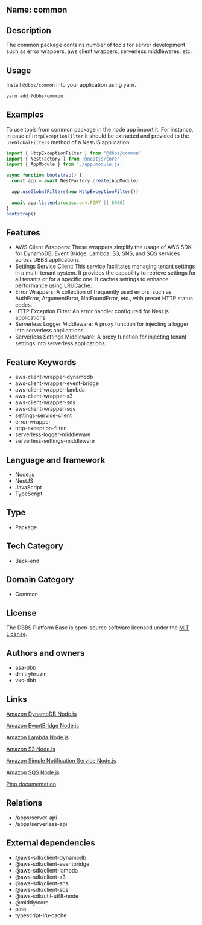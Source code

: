 ## Name: common

## Description

The common package contains number of tools for server development such as error wrappers, aws client wrappers, serverless middlewares, etc.

## Usage

Install `@dbbs/common` into your application using yarn.

```bash
yarn add @dbbs/common
```

## Examples

To use tools from common package in the node app import it. For instance, in case of `HttpExceptionFilter` it should be extracted and provided to the `useGlobalFilters` method of a NestJS application.

```ts
import { HttpExceptionFilter } from '@dbbs/common'
import { NestFactory } from '@nestjs/core'
import { AppModule } from './app.module.js'

async function bootstrap() {
  const app = await NestFactory.create(AppModule)

  app.useGlobalFilters(new HttpExceptionFilter())

  await app.listen(process.env.PORT || 8000)
}
bootstrap()
```

## Features

- AWS Client Wrappers: These wrappers simplify the usage of AWS SDK for DynamoDB, Event Bridge, Lambda, S3, SNS, and SQS services across DBBS applications.
- Settings Service Client: This service facilitates managing tenant settings in a multi-tenant system. It provides the capability to retrieve settings for all tenants or for a specific one. It caches settings to enhance performance using LRUCache.
- Error Wrappers: A collection of frequently used errors, such as AuthError, ArgumentError, NotFoundError, etc., with preset HTTP status codes.
- HTTP Exception Filter: An error handler configured for Nest.js applications.
- Serverless Logger Middleware: A proxy function for injecting a logger into serverless applications.
- Serverless Settings Middleware: A proxy function for injecting tenant settings into serverless applications.

## Feature Keywords

- aws-client-wrapper-dynamodb
- aws-client-wrapper-event-bridge
- aws-client-wrapper-lambda
- aws-client-wrapper-s3
- aws-client-wrapper-sns
- aws-client-wrapper-sqs
- settings-service-client
- error-wrapper
- http-exception-filter
- serverless-logger-middleware
- serverless-settings-middleware

## Language and framework

- Node.js
- NestJS
- JavaScript
- TypeScript

## Type

- Package

## Tech Category

- Back-end

## Domain Category

- Common

## License

The DBBS Platform Base is open-source software licensed under the [MIT License](LICENSE).

## Authors and owners

- asa-dbb
- dmitryhruzin
- vks-dbb

## Links

[Amazon DynamoDB Node.js](https://docs.aws.amazon.com/sdk-for-javascript/v2/developer-guide/dynamodb-examples.html)

[Amazon EventBridge Node.js](https://docs.aws.amazon.com/eventbridge/latest/userguide/eb-tutorial-get-started.html)

[Amazon Lambda Node.js](https://docs.aws.amazon.com/lambda/latest/dg/lambda-samples.html)

[Amazon S3 Node.js](https://docs.aws.amazon.com/sdk-for-javascript/v2/developer-guide/s3-node-examples.html)

[Amazon Simple Notification Service Node.js](https://docs.aws.amazon.com/sdk-for-javascript/v2/developer-guide/sns-examples.html)

[Amazon SQS Node.js](https://docs.aws.amazon.com/sdk-for-javascript/v2/developer-guide/sqs-examples.html)

[Pino documentation](https://github.com/pinojs/pino/tree/master/docs)

## Relations

- /apps/server-api
- /apps/serverless-api

## External dependencies

- @aws-sdk/client-dynamodb
- @aws-sdk/client-eventbridge
- @aws-sdk/client-lambda
- @aws-sdk/client-s3
- @aws-sdk/client-sns
- @aws-sdk/client-sqs
- @aws-sdk/util-utf8-node
- @middy/core
- pino
- typescript-lru-cache
